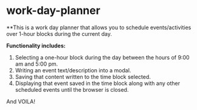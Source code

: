 # work-day-planner

**This is a work day planner that allows you to schedule events/activities over 1-hour blocks during the current day. 

**Functionality includes:**
1. Selecting a one-hour block during the day between the hours of 9:00 am and 5:00 pm.
2. Writing an event text/description into a modal.
3. Saving that content written to the time block selected.
4. Displaying that event saved in the time block along with any other scheduled events until the browser is closed.

And VOILA!